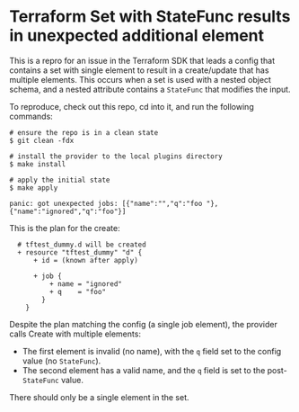 # Terraform Set with StateFunc results in unexpected additional element

This is a repro for an issue in the Terraform SDK that leads a config
that contains a set with single element to result in a create/update
that has multiple elements. This occurs when a set is used with a nested
object schema, and a nested attribute contains a `StateFunc` that modifies
the input.

To reproduce, check out this repo, cd into it, and run the following commands:
```
# ensure the repo is in a clean state
$ git clean -fdx

# install the provider to the local plugins directory
$ make install

# apply the initial state
$ make apply

panic: got unexpected jobs: [{"name":"","q":"foo "},{"name":"ignored","q":"foo"}]
```

This is the plan for the create:
```
  # tftest_dummy.d will be created
  + resource "tftest_dummy" "d" {
      + id = (known after apply)

      + job {
          + name = "ignored"
          + q    = "foo"
        }
    }
```

Despite the plan matching the config (a single job element), the provider calls Create
with multiple elements:
 * The first element is invalid (no name), with the `q` field set to the config
   value (no `StateFunc`).
 * The second element has a valid name, and the `q` field is set to the post-`StateFunc` value.

There should only be a single element in the set.
